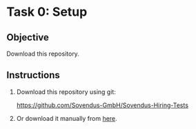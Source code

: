 # Task 0: Setup

## Objective

Download this repository.

## Instructions

1. Download this repository using git:

   https://github.com/Sovendus-GmbH/Sovendus-Hiring-Tests
2. Or download it manually from [here](https://github.com/Sovendus-GmbH/Sovendus-Hiring-Tests).
